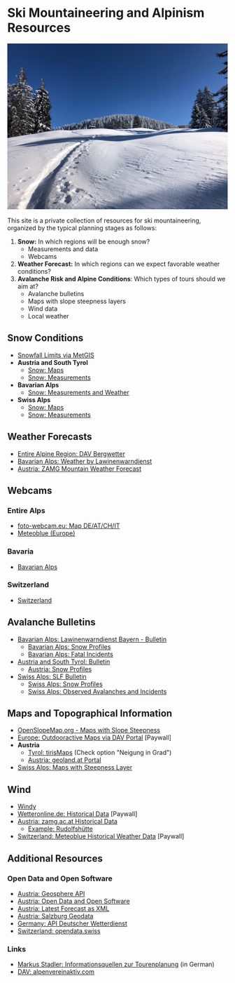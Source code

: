 # Ski Mountaineering and Alpinism Resources

![Skitouring Image](media/skitouring.jpeg)

This site is a private collection of resources for ski mountaineering, organized by the typical planning stages as follows:

1. **Snow:** In which regions will be enough snow?
    * Measurements and data
    * Webcams
2. **Weather Forecast:** In which regions can we expect favorable weather conditions?
3. **Avalanche Risk and Alpine Conditions**: Which types of tours should we aim at?
    * Avalanche bulletins
    * Maps with slope steepness layers
    * Wind data
    * Local weather


## Snow Conditions

- [Snowfall Limits via MetGIS](https://www.metgis.com/de/domains/alpen/schneefallgrenze/gfs/)
- **Austria and South Tyrol**
    - [Snow: Maps](https://avalanche.report/weather/map/)
    - [Snow: Measurements](https://avalanche.report/weather/measurements)
- **Bavarian Alps**
    - [Snow: Measurements and Weather](https://lawinenwarndienst.bayern.de/schnee-wetter-bayern/wetter-schnee-messstationen/)
- **Swiss Alps**
    - [Snow: Maps](https://whiterisk.ch/de/conditions/snow-maps/new_snow)
    - [Snow: Measurements](https://whiterisk.ch/en/conditions/measurements/snow-depth)

## Weather Forecasts

- [Entire Alpine Region: DAV Bergwetter](https://services.alpenverein.de/DAV-Services/Bergwetter/)
- [Bavarian Alps: Weather by Lawinenwarndienst](https://lawinenwarndienst.bayern.de/schnee-wetter-bayern/bergwetterbericht-bayern/)
- [Austria: ZAMG Mountain Weather Forecast](https://www.zamg.ac.at/cms/de/wetter/produkte-und-services/bergwetter/oesterreich)

## Webcams

### Entire Alps

- [foto-webcam.eu: Map DE/AT/CH/IT](https://www.foto-webcam.eu/webcam/map/)
- [Meteoblue (Europe)](https://www.meteoblue.com/en/weather/webcams/hochgrat_germany_2903206)

### Bavaria

- [Bavarian Alps](https://lawinenwarndienst.bayern.de/schnee-wetter-bayern/webcams/)

### Switzerland

- [Switzerland](https://www.kaikowetter.ch/zentralschweiz.html)


## Avalanche Bulletins

- [Bavarian Alps: Lawinenwarndienst Bayern - Bulletin](https://lawinenwarndienst.bayern.de/)
    - [Bavarian Alps: Snow Profiles](https://lawinenwarndienst.bayern.de/schnee-wetter-bayern/schneeprofile/)
    - [Bavarian Alps: Fatal Incidents](https://lawinenwarndienst.bayern.de/toedliche-lawinenunfaelle-im-bayerischen-alpenraum/)
- [Austria and South Tyrol: Bulletin](https://lawinen.report/bulletin/latest)
    - [Austria: Snow Profiles](https://www.lawis.at/profile/)
- [Swiss Alps: SLF Bulletin](https://whiterisk.ch/de/conditions)
    - [Swiss Alps: Snow Profiles](https://whiterisk.ch/en/conditions/snow-profiles)
    - [Swiss Alps: Observed Avalanches and Incidents](https://whiterisk.ch/en/conditions/current-avalanches)

## Maps and Topographical Information

- [OpenSlopeMap.org - Maps with Slope Steepness](https://www.openslopemap.org/karte/)
- [Europe: Outdooractive Maps via DAV Portal](https://www.alpenvereinaktiv.com/de/membership/plans.html) [Paywall]
- **Austria**
    - [Tyrol: tirisMaps](https://maps.tirol.gv.at/) (Check option "Neigung in Grad")
    - [Austria: geoland.at Portal](https://www.geoland.at/)
- [Swiss Alps: Maps with Steepness Layer](https://map.geo.admin.ch/?topic=ech&lang=de&bgLayer=ch.swisstopo.pixelkarte-farbe&layers=ch.swisstopo.hangneigung-ueber_30&layers_opacity=0.55&zoom=6&E=2769042.27&N=1148438.36)

## Wind

- [Windy](https://www.windy.com/47.493/10.073?iconD2,gust,47.480,10.073,13)
- [Wetteronline.de: Historical Data](https://www.wetteronline.de/rueckblick) [Paywall]
- [Austria: zamg.ac.at Historical Data](https://www.zamg.ac.at/cms/de/wetter/wetterwerte-analysen/tawes-verlaufsgraphiken)
    - [Example: Rudolfshütte](https://www.zamg.ac.at/cms/de/wetter/wetterwerte-analysen/tawes-verlaufsgraphiken/rudolfshuette/wind_u_spitzen/?mode=geo&druckang=red)
- [Switzerland: Meteoblue Historical Weather Data](https://www.meteoblue.com/en/weather/archive/export) [Paywall]


## Additional Resources

### Open Data and Open Software

- [Austria: Geosphere API](https://dataset.api.hub.geosphere.at/v1/docs/#)
- [Austria: Open Data and Open Software](https://lawinen.report/more/open-data)
- [Austria: Latest Forecast as XML](https://avalanche.report/albina_files/latest/de.xml)
- [Austria: Salzburg Geodata](https://www.salzburg.gv.at/themen/salzburg/geodaten/download)
- [Germany: API Deutscher Wetterdienst](https://dwd.api.bund.dev/)
- [Switzerland: opendata.swiss](https://opendata.swiss/en/dataset?keywords_en=weather)

### Links

- [Markus Stadler: Informationsquellen zur Tourenplanung](https://www.stadler-markus.de/skitouren/informationsquellen-zur-tourenplanung.html) (in German)
- [DAV: alpenvereinaktiv.com](https://www.alpenvereinaktiv.com/de/)